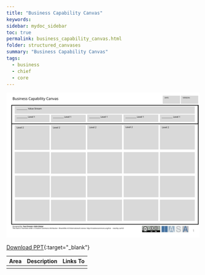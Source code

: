 ```yaml
---
title: "Business Capability Canvas"
keywords: 
sidebar: mydoc_sidebar
toc: true
permalink: business_capability_canvas.html
folder: structured_canvases
summary: "Business Capability Canvas"
tags: 
  - business
  - chief
  - core
---
```


![image001](media/business_capability_canvas001.svg)

[Download PPT](media/ppt/business_capability_canvas.ppt){:target="_blank"}

| Area | Description | Links To |
| ---- | ----------- | -------- |
|      |             |          |